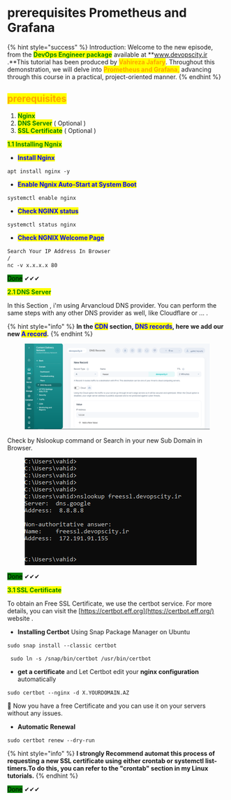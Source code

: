 # prerequisites Prometheus and Grafana

{% hint style="success" %}
Introduction: Welcome to the new episode, from the <mark style="color:green;">**DevOps Engineer package**</mark> available at **www.devopscity.ir .**This tutorial has been produced by <mark style="color:orange;">**Vahireza Jafary**</mark>. Throughout this demonstration, we will delve into <mark style="color:orange;">**Prometheus and Grafana,**</mark> advancing through this course in a practical, project-oriented manner.
{% endhint %}



## <mark style="color:orange;">prerequisites</mark>&#x20;

1. <mark style="color:green;">**Nginx**</mark>
2. <mark style="color:green;">**DNS Server**</mark> ( Optional )
3. <mark style="color:green;">**SSL Certificate**</mark> ( Optional )





<mark style="color:green;">**1.1   Installing Ngnix**</mark>

* <mark style="color:blue;">**Install Nginx**</mark>

```
apt install nginx -y
```

* <mark style="color:blue;">**Enable Ngnix Auto-Start at System Boot**</mark>&#x20;

```
systemctl enable nginx 
```

* <mark style="color:blue;">**Check NGINX status**</mark>&#x20;

```
systemctl status nginx
```

* <mark style="color:blue;">**Check NGNIX Welcome Page**</mark>

```
Search Your IP Address In Browser
/
nc -v x.x.x.x 80
```

<mark style="background-color:green;">Done</mark> ✔✔✔





<mark style="color:green;">**2.1     DNS Server**</mark>

In this Section , i'm using Arvancloud DNS provider. You can perform the same steps with any other DNS provider as well, like Cloudflare or ... .

{% hint style="info" %}
**In the **<mark style="color:blue;">**CDN**</mark>** section, **<mark style="color:blue;">**DNS records**</mark>**, here we add our new **<mark style="color:blue;">**A record**</mark>**.**
{% endhint %}

<figure><img src=".gitbook/assets/freessl.png" alt=""><figcaption></figcaption></figure>



Check by Nslookup command or Search in your new Sub Domain in Browser.



<figure><img src=".gitbook/assets/nsllokup.png" alt=""><figcaption></figcaption></figure>



<mark style="background-color:green;">Done</mark> ✔✔✔





<mark style="color:green;">**3.1   SSL Certificate**</mark>

To obtain an Free SSL Certificate, we use the certbot service. For more details, you can visit the [https://certbot.eff.org](https://certbot.eff.org/) website .

* **Installing Certbot** Using Snap Package Manager on Ubuntu

```
sudo snap install --classic certbot
```

```
 sudo ln -s /snap/bin/certbot /usr/bin/certbot
```

* **get a certificate** and Let Certbot edit your **nginx configuration** automatically

```
sudo certbot --nginx -d X.YOURDOMAIN.AZ
```

🎁   Now you have a free Certificate and you can use it on your servers without any issues.

* **Automatic Renewal**

```
sudo certbot renew --dry-run
```

{% hint style="info" %}
**I strongly Recommend automat this process of requesting a new SSL certificate using either crontab or systemctl list-timers.To do this, you can refer to the "crontab" section in my Linux tutorials.**
{% endhint %}

<mark style="background-color:green;">Done</mark> ✔✔✔&#x20;




